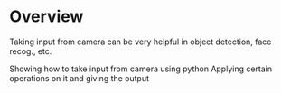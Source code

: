 # Overview
Taking input from camera can be very helpful in object detection, face recog., etc. 

Showing how to take input from camera using python
Applying certain operations on it and giving the output
